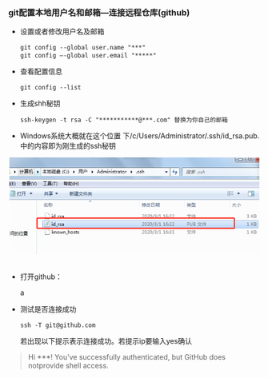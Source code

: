 ### git配置本地用户名和邮箱—连接远程仓库(github)

- 设置或者修改用户名及邮箱

  ```
  git config --global user.name "***"
  git config –-global user.email "*****"
  ```

- 查看配置信息

  ```
  git config --list
  ```

- 生成shh秘钥

  ```
  ssh-keygen -t rsa -C "***********@***.com" 替换为你自己的邮箱
  ```

- Windows系统大概就在这个位置 下/c/Users/Administrator/.ssh/id_rsa.pub.中的内容即为刚生成的ssh秘钥


<div align="center"> <img src="pics/git密钥路径.png" width="500"/> </div><br>

- 打开github：

  a

  

- 测试是否连接成功

  ```
  ssh -T git@github.com
  ```

  若出现以下提示表示连接成功。若提示ip要输入yes确认

>  Hi ***! You’ve successfully authenticated, but GitHub does notprovide shell access. 